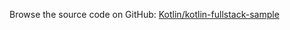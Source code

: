 [//]: # (title: FullStack)
[//]: # (category: samples)
[//]: # (permalink: /samples/fullstack.html)
[//]: # (caption: Example of a FullStack Application)

Browse the source code on GitHub: [Kotlin/kotlin-fullstack-sample](https://github.com/Kotlin/kotlin-fullstack-sample)